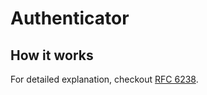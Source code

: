 # Authenticator

## How it works

For detailed explanation, checkout [RFC 6238](https://datatracker.ietf.org/doc/html/rfc6238]).
